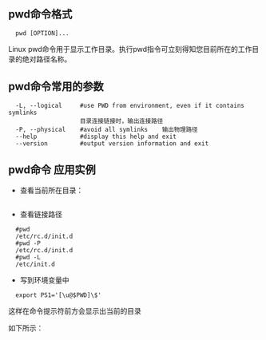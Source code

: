 ## pwd命令格式
````
  pwd [OPTION]...
````
  Linux pwd命令用于显示工作目录。执行pwd指令可立刻得知您目前所在的工作目录的绝对路径名称。
## pwd命令常用的参数
````
  -L, --logical     #use PWD from environment, even if it contains symlinks
                    目录连接链接时，输出连接路径
  -P, --physical    #avoid all symlinks    输出物理路径
  --help            #display this help and exit
  --version         #output version information and exit
````
## pwd命令 应用实例
* 查看当前所在目录：
````

````
* 查看链接路径
````
  #pwd 
  /etc/rc.d/init.d
  #pwd -P
  /etc/rc.d/init.d
  #pwd -L
  /etc/init.d
````
* 写到环境变量中
````
  export PS1='[\u@$PWD]\$'
````
这样在命令提示符前方会显示出当前的目录

如下所示：
````

````
